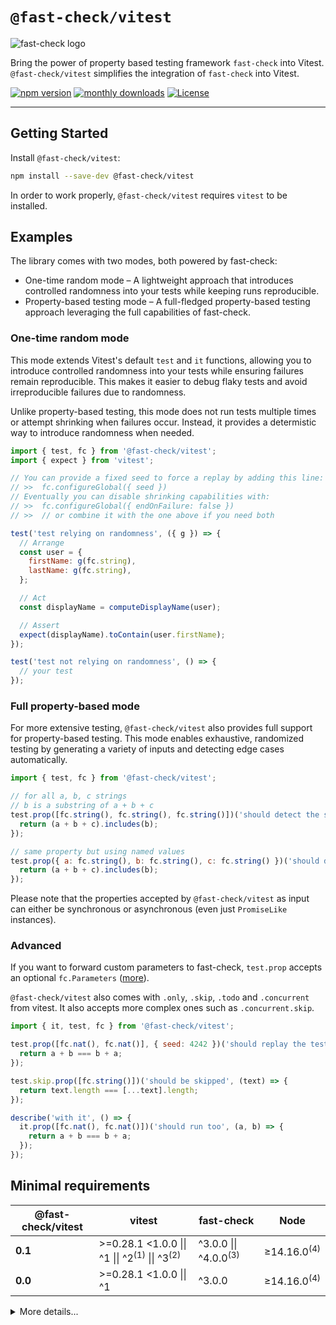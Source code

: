 # `@fast-check/vitest`

![fast-check logo](https://fast-check.dev/assets/images/logo.png)

Bring the power of property based testing framework `fast-check` into Vitest.
`@fast-check/vitest` simplifies the integration of `fast-check` into Vitest.

<a href="https://badge.fury.io/js/@fast-check%2Fvitest"><img src="https://badge.fury.io/js/@fast-check%2Fvitest.svg" alt="npm version" /></a>
<a href="https://www.npmjs.com/package/@fast-check/vitest"><img src="https://img.shields.io/npm/dm/@fast-check%2Fvitest" alt="monthly downloads" /></a>
<a href="https://github.com/dubzzz/fast-check/blob/main/packages/jest/LICENSE"><img src="https://img.shields.io/npm/l/@fast-check%2Fvitest.svg" alt="License" /></a>

---

## Getting Started

Install `@fast-check/vitest`:

```bash
npm install --save-dev @fast-check/vitest
```

In order to work properly, `@fast-check/vitest` requires `vitest` to be installed.

## Examples

The library comes with two modes, both powered by fast-check:

- One-time random mode – A lightweight approach that introduces controlled randomness into your tests while keeping runs reproducible.
- Property-based testing mode – A full-fledged property-based testing approach leveraging the full capabilities of fast-check.

### One-time random mode

This mode extends Vitest's default `test` and `it` functions, allowing you to introduce controlled randomness into your tests while ensuring failures remain reproducible. This makes it easier to debug flaky tests and avoid irreproducible failures due to randomness.

Unlike property-based testing, this mode does not run tests multiple times or attempt shrinking when failures occur. Instead, it provides a determistic way to introduce randomness when needed.

```javascript
import { test, fc } from '@fast-check/vitest';
import { expect } from 'vitest';

// You can provide a fixed seed to force a replay by adding this line:
// >>  fc.configureGlobal({ seed })
// Eventually you can disable shrinking capabilities with:
// >>  fc.configureGlobal({ endOnFailure: false })
// >>  // or combine it with the one above if you need both

test('test relying on randomness', ({ g }) => {
  // Arrange
  const user = {
    firstName: g(fc.string),
    lastName: g(fc.string),
  };

  // Act
  const displayName = computeDisplayName(user);

  // Assert
  expect(displayName).toContain(user.firstName);
});

test('test not relying on randomness', () => {
  // your test
});
```

### Full property-based mode

For more extensive testing, `@fast-check/vitest` also provides full support for property-based testing. This mode enables exhaustive, randomized testing by generating a variety of inputs and detecting edge cases automatically.

```javascript
import { test, fc } from '@fast-check/vitest';

// for all a, b, c strings
// b is a substring of a + b + c
test.prop([fc.string(), fc.string(), fc.string()])('should detect the substring', (a, b, c) => {
  return (a + b + c).includes(b);
});

// same property but using named values
test.prop({ a: fc.string(), b: fc.string(), c: fc.string() })('should detect the substring', ({ a, b, c }) => {
  return (a + b + c).includes(b);
});
```

Please note that the properties accepted by `@fast-check/vitest` as input can either be synchronous or asynchronous (even just `PromiseLike` instances).

### Advanced

If you want to forward custom parameters to fast-check, `test.prop` accepts an optional `fc.Parameters` ([more](https://github.com/dubzzz/fast-check/blob/main/documentation/1-Guides/Runners.md#runners)).

`@fast-check/vitest` also comes with `.only`, `.skip`, `.todo` and `.concurrent` from vitest. It also accepts more complex ones such as `.concurrent.skip`.

```javascript
import { it, test, fc } from '@fast-check/vitest';

test.prop([fc.nat(), fc.nat()], { seed: 4242 })('should replay the test for the seed 4242', (a, b) => {
  return a + b === b + a;
});

test.skip.prop([fc.string()])('should be skipped', (text) => {
  return text.length === [...text].length;
});

describe('with it', () => {
  it.prop([fc.nat(), fc.nat()])('should run too', (a, b) => {
    return a + b === b + a;
  });
});
```

## Minimal requirements

| @fast-check/vitest | vitest                                                              | fast-check                       | Node                   |
| ------------------ | ------------------------------------------------------------------- | -------------------------------- | ---------------------- |
| **0.1**            | >=0.28.1 <1.0.0 \|\| ^1 \|\| ^2<sup>(1)</sup> \|\| ^3<sup>(2)</sup> | ^3.0.0 \|\| ^4.0.0<sup>(3)</sup> | ≥14.16.0<sup>(4)</sup> |
| **0.0**            | >=0.28.1 <1.0.0 \|\| ^1                                             | ^3.0.0                           | ≥14.16.0<sup>(4)</sup> |

<details>
<summary>More details...</summary>

1. Official support for version 2.x of vitest starts at 0.1.2.
2. Official support for version 3.x of vitest starts at 0.1.5.
3. Official support for version 4.x of fast-check starts at 0.1.6.
4. As for vitest 0.28.1 and later.

</details>
